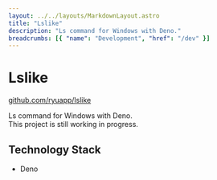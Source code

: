 ```yaml
---
layout: ../../layouts/MarkdownLayout.astro
title: "Lslike"
description: "Ls command for Windows with Deno."
breadcrumbs: [{ "name": "Development", "href": "/dev" }]
---
```


# Lslike

[github.com/ryuapp/lslike](https://github.com/ryuapp/lslike)

Ls command for Windows with Deno.  
This project is still working in progress.

## Technology Stack

- Deno
